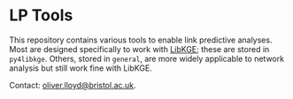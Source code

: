 # LP Tools
This repository contains various tools to enable link predictive analyses. Most are designed specifically to work with [LibKGE](https://github.com/uma-pi1/kge); these are stored in `py4libkge`. Others, stored in `general`, are more widely applicable to network analysis but still work fine with LibKGE.

Contact: oliver.lloyd@bristol.ac.uk.